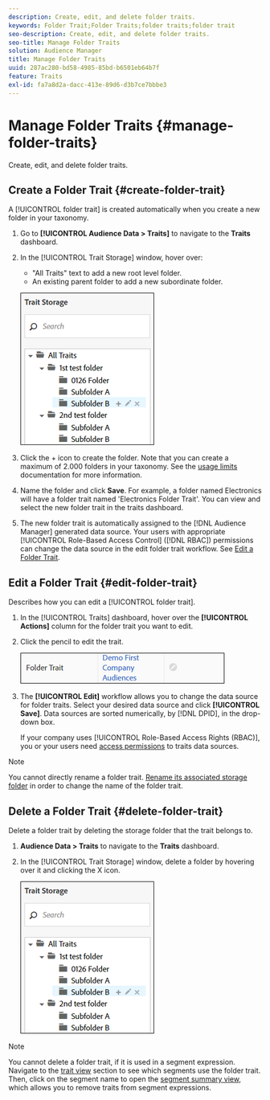 ```yaml
---
description: Create, edit, and delete folder traits.
keywords: Folder Trait;Folder Traits;folder traits;folder trait
seo-description: Create, edit, and delete folder traits.
seo-title: Manage Folder Traits
solution: Audience Manager
title: Manage Folder Traits
uuid: 287ac280-bd58-4985-85bd-b6501eb64b7f
feature: Traits
exl-id: fa7a8d2a-dacc-413e-89d6-d3b7ce7bbbe3
---
```

# Manage Folder Traits {#manage-folder-traits}

Create, edit, and delete folder traits.

## Create a Folder Trait {#create-folder-trait}

A [!UICONTROL folder trait] is created automatically when you create a new folder in your taxonomy.

<!-- create-folder-trait.xml -->

1. Go to **[!UICONTROL Audience Data > Traits]** to navigate to the **Traits** dashboard.
1. In the [!UICONTROL Trait Storage] window, hover over:
    
    * "All Traits" text to add a new root level folder.
    * An existing parent folder to add a new subordinate folder.
    
    ![](assets/folder_traits_create.PNG)
    
1. Click the + icon to create the folder. Note that you can create a maximum of 2.000 folders in your taxonomy. See the [usage limits](../../features/administration/usage-limits.md) documentation for more information.
1. Name the folder and click **Save**. For example, a folder named Electronics will have a folder trait named 'Electronics Folder Trait'. You can view and select the new folder trait in the traits dashboard.
1. The new folder trait is automatically assigned to the [!DNL Audience Manager] generated data source. Your users with appropriate [!UICONTROL Role-Based Access Control] ([!DNL RBAC]) permissions can change the data source in the edit folder trait workflow. See [Edit a Folder Trait](../../features/traits/manage-folder-traits.md#edit-folder-trait).

## Edit a Folder Trait {#edit-folder-trait}

Describes how you can edit a [!UICONTROL folder trait].

<!-- edit-folder-trait.xml -->

1. In the [!UICONTROL Traits] dashboard, hover over the **[!UICONTROL Actions]** column for the folder trait you want to edit.
1. Click the pencil to edit the trait.

   ![](assets/folder_traits_edit_border.png)

1. The **[!UICONTROL Edit]** workflow allows you to change the data source for folder traits. Select your desired data source and click **[!UICONTROL Save]**. Data sources are sorted numerically, by [!DNL DPID], in the drop-down box.

   If your company uses [!UICONTROL Role-Based Access Rights (RBAC)], you or your users need [access permissions](../../features/traits/about-folder-traits.md#role-based-access-controls) to traits data sources.

>[!NOTE]
>
>You cannot directly rename a folder trait. [Rename its associated storage folder](../../features/traits/trait-storage.md#rename-delete-trait-storage-folder) in order to change the name of the folder trait.

## Delete a Folder Trait {#delete-folder-trait}

Delete a folder trait by deleting the storage folder that the trait belongs to.

<!-- delete-folder-trait.xml -->

1. **Audience Data > Traits** to navigate to the **Traits** dashboard.
1. In the [!UICONTROL Trait Storage] window, delete a folder by hovering over it and clicking the X icon.

   ![Step Result](assets/folder_traits_create.PNG)

>[!NOTE]
>
>You cannot delete a folder trait, if it is used in a segment expression. Navigate to the [trait view](../../features/traits/trait-details-page.md) section to see which segments use the folder trait. Then, click on the segment name to open the [segment summary view](../../features/segments/segment-summary-view.md), which allows you to remove traits from segment expressions.
